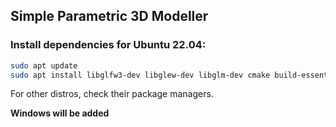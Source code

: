 ## Simple Parametric 3D Modeller

### Install dependencies for Ubuntu 22.04:
```sh
sudo apt update
sudo apt install libglfw3-dev libglew-dev libglm-dev cmake build-essential
```
For other distros, check their package managers.

**Windows will be added**